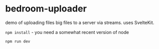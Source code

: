 # bedroom-uploader

demo of uploading files big files to a server via streams. uses SvelteKit.

`npm install` - you need a somewhat recent version of node

`npm run dev`
